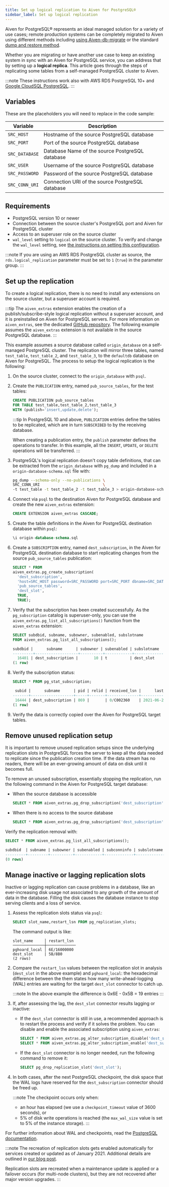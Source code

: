 ```yaml
---
title: Set up logical replication to Aiven for PostgreSQL®
sidebar_label: Set up logical replication
---
```


Aiven for PostgreSQL® represents an ideal managed solution for a variety of use cases; remote production systems can be completely migrated to Aiven using different methods including [using Aiven-db-migrate](migrate-aiven-db-migrate) or the standard [dump and restore method](migrate-pg-dump-restore).

Whether you are migrating or have another use case to keep an existing
system in sync with an Aiven for PostgreSQL service, you can address that by setting up a
**logical replica**. This article goes
through the steps of replicating some tables from a self-managed
PostgreSQL cluster to Aiven.

:::note
These instructions work also with AWS RDS PostgreSQL 10+ and [Google
CloudSQL
PostgreSQL](https://cloud.google.com/sql/docs/release-notes#August_30_2021).
:::

## Variables

These are the placeholders you will need to replace in the code sample:

 | Variable       | Description                                      |
 | -------------- | ------------------------------------------------ |
 | `SRC_HOST`     | Hostname of the source PostgreSQL database       |
 | `SRC_PORT`     | Port of the source PostgreSQL database           |
 | `SRC_DATABASE` | Database Name of the source PostgreSQL database  |
 | `SRC_USER`     | Username of the source PostgreSQL database       |
 | `SRC_PASSWORD` | Password of the source PostgreSQL database       |
 | `SRC_CONN_URI` | Connection URI of the source PostgreSQL database |

## Requirements

-   PostgreSQL version 10 or newer
-   Connection between the source cluster's PostgreSQL port and Aiven
    for PostgreSQL cluster
-   Access to an superuser role on the source cluster
-   `wal_level` setting to `logical` on the source cluster. To verify
    and change the `wal_level` setting, see
    [the instructions on setting this configuration](/docs/products/postgresql/howto/migrate-aiven-db-migrate#pg_migrate_wal).

:::note
If you are using an AWS RDS PostgreSQL cluster as source, the
`rds.logical_replication` parameter must be set to `1` (`true`) in the
parameter group.
:::

## Set up the replication

To create a logical replication, there is no need to install any
extensions on the source cluster, but a superuser account is required.

:::tip
The `aiven_extras` extension enables the creation of a
publish/subscribe-style logical replication without a superuser account,
and it is preinstalled on Aiven for PostgreSQL servers. For more information on
`aiven_extras`, see the dedicated [GitHub
repository](https://github.com/aiven/aiven-extras). The following
example assumes the `aiven_extras` extension is not available in the
source PostgreSQL database.
:::

This example assumes a source database called `origin_database` on a
self-managed PostgreSQL cluster. The replication will mirror three
tables, named `test_table`, `test_table_2`, and `test_table_3`, to the
`defaultdb` database on Aiven for PostgreSQL. The process to setup the
logical replication is the following:

1.  On the source cluster, connect to the `origin_database` with `psql`.

1.  Create the `PUBLICATION` entry, named `pub_source_tables`, for the
    test tables:

    ```sql
    CREATE PUBLICATION pub_source_tables
    FOR TABLE test_table,test_table_2,test_table_3
    WITH (publish='insert,update,delete');
    ```

    :::tip
    In PostgreSQL 10 and above, `PUBLICATION` entries define the tables
    to be replicated, which are in turn `SUBSCRIBED` to by the receiving
    database.

    When creating a publication entry, the `publish` parameter defines
    the operations to transfer. In this example, all the `INSERT`,
    `UPDATE`, or `DELETE` operations will be transferred.
    :::

1.  PostgreSQL's logical replication doesn't copy table definitions,
    that can be extracted from the `origin_database` with `pg_dump` and
    included in a `origin-database-schema.sql` file with:

    ```bash
    pg_dump --schema-only --no-publications \
    SRC_CONN_URI                            \
    -t test_table -t test_table_2 -t test_table_3 > origin-database-schema.sql
    ```

1.  Connect via `psql` to the destination Aiven for PostgreSQL database
    and create the new `aiven_extras` extension:

    ```sql
    CREATE EXTENSION aiven_extras CASCADE;
    ```

1.  Create the table definitions in the Aiven for PostgreSQL destination
    database within `psql`:

    ```sql
    \i origin-database-schema.sql
    ```

1.  Create a `SUBSCRIPTION` entry, named `dest_subscription`, in the
    Aiven for PostgreSQL destination database to start replicating
    changes from the source `pub_source_tables` publication:

    ```sql
    SELECT * FROM
    aiven_extras.pg_create_subscription(
      'dest_subscription',
      'host=SRC_HOST password=SRC_PASSWORD port=SRC_PORT dbname=SRC_DATABASE user=SRC_USER',
      'pub_source_tables',
      'dest_slot',
      TRUE,
      TRUE);
    ```

1.  Verify that the subscription has been created successfully. As the
    `pg_subscription` catalog is superuser-only, you can use the
    `aiven_extras.pg_list_all_subscriptions()` function from the
    `aiven_extras` extension:

    ```sql
    SELECT subdbid, subname, subowner, subenabled, subslotname
    FROM aiven_extras.pg_list_all_subscriptions();

    subdbid |      subname      | subowner | subenabled | subslotname
    ---------+-------------------+----------+------------+-------------
      16401 | dest_subscription |       10 | t          | dest_slot
    (1 row)
    ```

1.  Verify the subscription status:

    ```sql
    SELECT * FROM pg_stat_subscription;

     subid |      subname      | pid | relid | received_lsn |      last_msg_send_time       |     last_msg_receipt_time     | latest_end_lsn |        latest_end_time
    -------+-------------------+-----+-------+--------------+-------------------------------+-------------------------------+----------------+-------------------------------
     16444 | dest_subscription | 869 |       | 0/C002360    | 2021-06-25 12:06:59.570865+00 | 2021-06-25 12:06:59.571295+00 | 0/C002360      | 2021-06-25 12:06:59.570865+00
    (1 row)
    ```

1.  Verify the data is correctly copied over the Aiven for PostgreSQL target tables.

## Remove unused replication setup

It is important to remove unused replication setups since the
underlying replication slots in PostgreSQL forces the server to keep all
the data needed to replicate since the publication creation time. If the
data stream has no readers, there will be an ever-growing amount of data
on disk until it becomes full.

To remove an unused subscription, essentially stopping the replication,
run the following command in the Aiven for PostgreSQL target database:

- When the source database is accessible

    ```sql
    SELECT * FROM aiven_extras.pg_drop_subscription('dest_subscription');
    ```

- When there is no access to the source database

    ```sql
    SELECT * FROM aiven_extras.pg_drop_subscription('dest_subscription', FALSE);
    ```

Verify the replication removal with:

```sql
SELECT * FROM aiven_extras.pg_list_all_subscriptions();

subdbid  | subname | subowner | subenabled | subconninfo | subslotname | subsynccommit | subpublications
---------+---------+----------+------------+-------------+-------------+---------------+-----------------
(0 rows)
```

## Manage inactive or lagging replication slots

Inactive or lagging replication can cause problems in a database, like
an ever-increasing disk usage not associated to any growth of the amount
of data in the database. Filling the disk causes the database instance
to stop serving clients and a loss of service.

1.  Assess the replication slots status via `psql`:

    ```sql
    SELECT slot_name,restart_lsn FROM pg_replication_slots;
    ```

    The command output is like:

    ```text
    slot_name     │ restart_lsn
    ──────────────┼─────────────
    pghoard_local │ 6E/16000000
    dest_slot     | 5B/8B0
    (2 rows)
    ```

1.  Compare the `restart_lsn` values between the replication slot in
    analysis (`dest_slot` in the above example) and `pghoard_local`: the
    hexadecimal difference between the them states how many
    write-ahead-logging (WAL) entries are waiting for the target
    `dest_slot` connector to catch up.

    :::note
    In the above example the difference is 0x6E - 0x5B = 19 entries
    :::

1.  If, after assessing the lag, the `dest_slot` connector results
    lagging or inactive:

    -   If the `dest_slot` connector is still in use, a recommended
        approach is to restart the process and verify if it solves the
        problem. You can disable and enable the associated subscription
        using `aiven_extras`:

        ```sql
        SELECT * FROM aiven_extras.pg_alter_subscription_disable('dest_subscription');
        SELECT * FROM aiven_extras.pg_alter_subscription_enable('dest_subscription');
        ```

    -   If the `dest_slot` connector is no longer needed, run the
        following command to remove it:

        ```sql
        SELECT pg_drop_replication_slot('dest_slot');
        ```

1.  In both cases, after the next PostgreSQL checkpoint, the disk space
    that the WAL logs have reserved for the `dest_subscription`
    connector should be freed up.

    :::note
    The checkpoint occurs only when:
    -   an hour has elapsed (we use a `checkpoint_timeout` value of
        3600 seconds), or
    -   5% of disk write operations is reached (the `max_wal_size`
        value is set to 5% of the instance storage).
    :::

For further information about WAL and checkpoints, read the [PostgreSQL
documentation](https://www.postgresql.org/docs/current/wal-configuration.html).

:::note
The recreation of replication slots gets enabled automatically for
services created or updated as of January 2021. Additional details are
outlined in [our blog
post](https://aiven.io/blog/aiven-for-pg-recreates-logical-replication-slots).

Replication slots are recreated when a maintenance update is applied or
a failover occurs (for multi-node clusters), but they are not recovered
after major version upgrades.
:::
